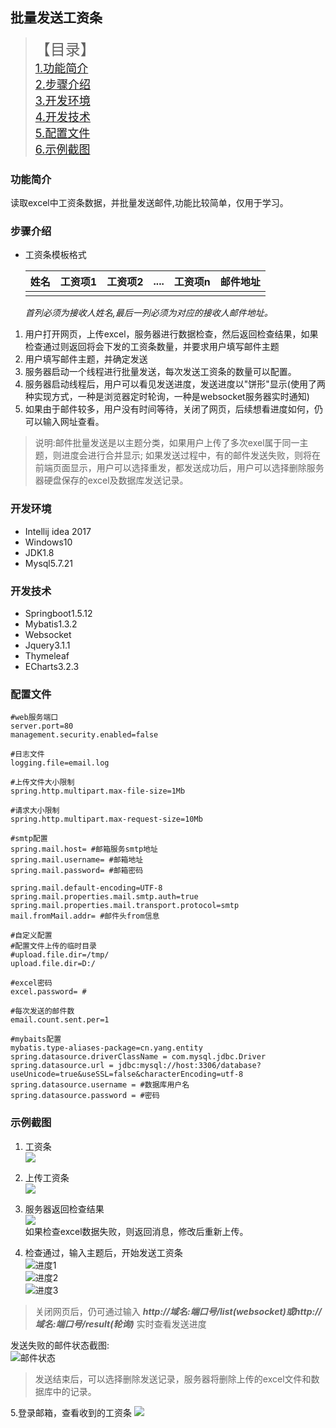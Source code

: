 ## 批量发送工资条 
> <font size="5" >【目录】</font>  
> <font size="4">[1.功能简介](#功能简介)</font>    
> <font size="4">[2.步骤介绍](#步骤介绍)</font>      
> <font size="4">[3.开发环境](#开发环境)</font>      
> <font size="4">[4.开发技术](#开发技术)</font>      
> <font size="4">[5.配置文件](#配置文件)</font>    
> <font size="4">[6.示例截图](#示例截图)</font>  
 
### 功能简介
读取excel中工资条数据，并批量发送邮件,功能比较简单，仅用于学习。
     
### 步骤介绍   
- 工资条模板格式

  |姓名|工资项1|工资项2|....|工资项n|邮件地址|
  |---|---|---|----|----|---|
  | | | | | | |
  
  *首列必须为接收人姓名,最后一列必须为对应的接收人邮件地址。*
1. 用户打开网页，上传excel，服务器进行数据检查，然后返回检查结果，如果检查通过则返回将会下发的工资条数量，并要求用户填写邮件主题
2. 用户填写邮件主题，并确定发送
3. 服务器启动一个线程进行批量发送，每次发送工资条的数量可以配置。
4. 服务器启动线程后，用户可以看见发送进度，发送进度以"饼形"显示(使用了两种实现方式，一种是浏览器定时轮询，一种是websocket服务器实时通知)
5. 如果由于邮件较多，用户没有时间等待，关闭了网页，后续想看进度如何，仍可以输入网址查看。  
>  说明:邮件批量发送是以主题分类，如果用户上传了多次exel属于同一主题，则进度会进行合并显示;
        如果发送过程中，有的邮件发送失败，则将在前端页面显示，用户可以选择重发，都发送成功后，用户可以选择删除服务器硬盘保存的excel及数据库发送记录。
 
### 开发环境 
  - Intellij idea 2017
  - Windows10
  - JDK1.8
  - Mysql5.7.21  
  
### 开发技术 
  - Springboot1.5.12
  - Mybatis1.3.2
  - Websocket
  - Jquery3.1.1
  - Thymeleaf
  - ECharts3.2.3

### 配置文件 
```properties
#web服务端口
server.port=80
management.security.enabled=false

#日志文件
logging.file=email.log

#上传文件大小限制
spring.http.multipart.max-file-size=1Mb

#请求大小限制
spring.http.multipart.max-request-size=10Mb

#smtp配置
spring.mail.host= #邮箱服务smtp地址
spring.mail.username= #邮箱地址
spring.mail.password= #邮箱密码

spring.mail.default-encoding=UTF-8
spring.mail.properties.mail.smtp.auth=true
spring.mail.properties.mail.transport.protocol=smtp
mail.fromMail.addr= #邮件头from信息

#自定义配置
#配置文件上传的临时目录
#upload.file.dir=/tmp/
upload.file.dir=D:/

#excel密码
excel.password= #

#每次发送的邮件数
email.count.sent.per=1

#mybaits配置
mybatis.type-aliases-package=cn.yang.entity
spring.datasource.driverClassName = com.mysql.jdbc.Driver
spring.datasource.url = jdbc:mysql://host:3306/database?useUnicode=true&useSSL=false&characterEncoding=utf-8
spring.datasource.username = #数据库用户名
spring.datasource.password = #密码
```
### 示例截图
  1. 工资条  
  ![](https://picabstract-preview-ftn.weiyun.com/ftn_pic_abs_v3/039e1449152e366860f5e7aa4f22c72fc62400ff407ef75eaa0ce33f220d47f099cb95f44be310455dcf1b6f1e79adcb?pictype=scale&from=30113&version=3.3.3.3&uin=542600078&fname=salary07.png&size=750)  
  
  2. 上传工资条  
  ![](https://picabstract-preview-ftn.weiyun.com/ftn_pic_abs_v3/658c170d156bcbe31624ccbfc64b5004c335425b0b1a3119a617d3166de74cbe50ded3e20cbc8a00873e8bfee8b3507d?pictype=scale&from=30113&version=3.3.3.3&uin=542600078&fname=salary01.png&size=750)    
  
  3. 服务器返回检查结果  
  ![](https://picabstract-preview-ftn.weiyun.com/ftn_pic_abs_v3/d11764d6e3d35028c6f2a72b2f7de8ae5f965a1923b5a5d2c29629cd90d9fb9fb374850a7a821f29da9ec817cebc84da?pictype=scale&from=30113&version=3.3.3.3&uin=542600078&fname=salary02.png&size=750)  
  如果检查excel数据失败，则返回消息，修改后重新上传。
  
  4. 检查通过，输入主题后，开始发送工资条  
  ![进度1](https://picabstract-preview-ftn.weiyun.com/ftn_pic_abs_v3/413322a540cb3ba17477544f113b6818c99ceec68c99fd34a355f3bb6f10ee3a7879ebae044204cba91a4cfb43de2431?pictype=scale&from=30113&version=3.3.3.3&uin=542600078&fname=salary03.png&size=750)  
  ![进度2](https://picabstract-preview-ftn.weiyun.com/ftn_pic_abs_v3/2a9ef5d56708edeadfed0354b5656695c623b71b1e4d29297efdcb2ebe9c1a7077fb7c8b18cdecfe0b751d3a52c2214e?pictype=scale&from=30113&version=3.3.3.3&uin=542600078&fname=salary04.png&size=750)  
  ![进度3](https://picabstract-preview-ftn.weiyun.com/ftn_pic_abs_v3/0a5e255343380876c8b538efe052bba266cf0ec5358495974142d3687fcf13ea38131ddfdfc5d75d8e191098a4a6dc70?pictype=scale&from=30113&version=3.3.3.3&uin=542600078&fname=salary05.png&size=750)  
  
  > 关闭网页后，仍可通过输入 ***http://域名:端口号/list(websocket)或http://域名:端口号/result(轮询)*** 实时查看发送进度
  
  发送失败的邮件状态截图:      
  ![邮件状态](https://picabstract-preview-ftn.weiyun.com/ftn_pic_abs_v3/ce846c2aea63557e2819e6da390e7d68e2165ec064bbc0342aa178302fc944917f7f4cf701520bbfe6d3b93c2c7846b6?pictype=scale&from=30113&version=3.3.3.3&uin=542600078&fname=failed_sending.png&size=750)
  
  > 发送结束后，可以选择删除发送记录，服务器将删除上传的excel文件和数据库中的记录。
  
  5.登录邮箱，查看收到的工资条
  ![](https://picabstract-preview-ftn.weiyun.com/ftn_pic_abs_v3/c3cea84a94e21d3a6adcce06a4d9420e44374e455862354255302c3a1aee1cf4c9edb1363e49fd8d0daf177dfdf8f263?pictype=scale&from=30113&version=3.3.3.3&uin=542600078&fname=salary08.png&size=750)  
  
  
  
